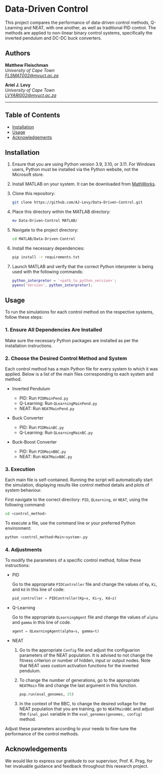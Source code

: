 # Data-Driven Control

This project compares the performance of data-driven control methods, Q-Learning and NEAT, with one another, as well as traditional PID control. The methods are applied to non-linear binary control systems, specifically the inverted pendulum and DC-DC buck converters.

## Authors
**Matthew Fleischman**<br>
*University of Cape Town* <br>
*FLSMAT002@myuct.ac.za* 
<br>

**Ariel J. Levy**<br>
*University of Cape Town* <br>
*LVYARI002@myuct.ac.za*
___

## Table of Contents
- [Installation](#installation)
- [Usage](#usage)
- [Acknowledgements](#acknowledgements)

## Installation

1. Ensure that you are using Python version 3.9, 3.10, or 3.11. For Windows users, Python must be installed via the Python website, not the Microsoft store.

2. Install MATLAB on your system. It can be downloaded from [MathWorks](https://www.mathworks.com/products/matlab.html).

3. Clone this repository:
    ```bash
   git clone https://github.com/AJ-Levy/Data-Driven-Control.git
    ```

4. Place this directory within the MATLAB directory:
   ```bash
   mv Data-Driven-Control MATLAB/
   ```
   
5. Navigate to the project directory:
    ```bash
    cd MATLAB/Data-Driven-Control
    ```
    
6. Install the necessary dependencies:
    ```bash
    pip install -r requirements.txt
    ```

7. Launch MATLAB and verify that the correct Python interpreter is being used with the following commands:
    ```MATLAB
    python_interpretor = '<path_to_python_version>';
    pyenv('Version', python_interpretor);
    ```
    
## Usage

To run the simulations for each control method on the respective systems, follow these steps:

### 1. Ensure All Dependencies Are Installed
Make sure the necessary Python packages are installed as per the installation instructions.

### 2. Choose the Desired Control Method and System
Each control method has a main Python file for every system to which it was applied. Below is a list of the main files corresponding to each system and method. 

 - Inverted Pendulum

    - PID: Run `PIDMainPend.py`
    - Q-Learning: Run `QLearningMainPend.py`
    - NEAT: Run `NEATMainPend.py` 

- Buck Converter

    - PID: Run `PIDMainBC.py`
    - Q-Learning: Run `QLearningMainBC.py`

- Buck-Boost Converter

    - PID: Run `PIDMainBBC.py`
    - NEAT: Run `NEATMainBBC.py`

### 3. Execution
Each main file is self-contained. Running the script will automatically start the simulation, displaying results like control method details and plots of system behaviour. 

First navigate to the correct directory: `PID`, `QLearning`, or `NEAT`, using the following command:
```bash
cd <control_method>
```

To execute a file, use the command line or your preferred Python environment:
```bash
python <control_method>Main<system>.py
```

### 4. Adjustments

To modify the parameters of a specific control method, follow these instructions:

- PID

    Go to the appropriate `PIDController` file and change the values of `Kp`, `Ki`, and `Kd` in this line of code:
    ```python
    pid_controller = PIDController(Kp=x, Ki=y, Kd=z)
    ```

- Q-Learning

    Go to the appropriate `QLearningAgent` file and change the values of `alpha` and `gamma` in this line of code.
    ```python
    agent = QLearningAgent(alpha=s, gamma=t) 
    ```

- NEAT
  
    1. Go to the appropriate `Config` file and adjust the configuarion parameters of the NEAT population. It is advised to not          change the fitness criterion or number of hidden, input or output nodes. Note that NEAT uses custom activation functions         for the inverted pendulum.

    2. To change the number of generations, go to the appropriate `NEATMain` file and change the last argument in this function.
       ```python
       pop.run(eval_genomes, 25)
       ```

    3. In the context of the BBC, to change the desired voltage for the NEAT population that you are training, go to 
       `NEATMainBBC` and adjust the `final_goal` variable in the `eval_genomes(genomes, config)` method. 

Adjust these parameters according to your needs to fine-tune the performance of the control methods.

## Acknowledgements

We would like to express our gratitude to our supervisor, Prof. K. Prag, for her invaluable guidance and feedback throughout this research project.

  
